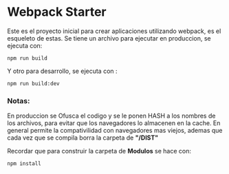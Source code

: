 # Webpack Starter

Este es el proyecto inicial para crear aplicaciones utilizando webpack, es el esqueleto de  estas.
Se tiene un archivo para ejecutar en produccion, se ejecuta con:

`npm run build`

Y otro para desarrollo, se ejecuta con :

`npm run build:dev`

### Notas:
En produccion se Ofusca el codigo y se le ponen HASH a los nombres de los archivos, para evitar que los navegadores lo almacenen en la cache.
En general permite la compativilidad con navegadores mas viejos, ademas que cada vez que se compila borra la carpeta de **"/DIST"**

Recordar que para construir la carpeta de __Modulos__ se hace con:
```
npm install
```
